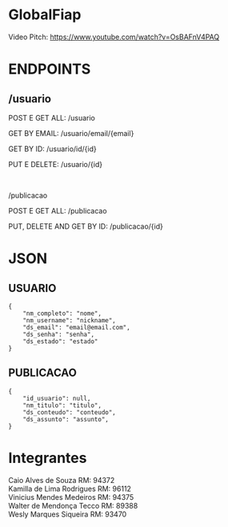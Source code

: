 # GlobalFiap

Video Pitch: https://www.youtube.com/watch?v=OsBAFnV4PAQ <br/>


# ENDPOINTS

<h2>/usuario</h2>
  
  POST E GET ALL: /usuario

  GET BY EMAIL: /usuario/email/{email}
  
  GET BY ID: /usuario/id/{id}

  PUT E DELETE: /usuario/{id}
  
<br/>

<b2>/publicacao</h2>

  POST E GET ALL: /publicacao
  
  PUT, DELETE AND GET BY ID: /publicacao/{id}

# JSON

  <h2>USUARIO</h2>
  
    {
        "nm_completo": "nome",
        "nm_username": "nickname",
        "ds_email": "email@email.com",
        "ds_senha": "senha",
        "ds_estado": "estado"
    }
  
  <h2>PUBLICACAO</h2>
  
    {
        "id_usuario": null,
        "nm_titulo": "titulo",
        "ds_conteudo": "conteudo",
        "ds_assunto": "assunto",
    }
  
# Integrantes

Caio Alves de Souza RM: 94372 <br/>
Kamilla de Lima Rodrigues RM: 96112 <br/>
Vinicius Mendes Medeiros RM: 94375 <br/>
Walter de Mendonça Tecco RM: 89388 <br/>
Wesly Marques Siqueira RM: 93470

